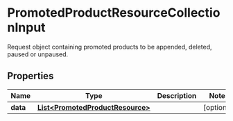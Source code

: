 

# PromotedProductResourceCollectionInput

Request object containing promoted products to be appended, deleted, paused or unpaused.

## Properties

| Name | Type | Description | Notes |
|------------ | ------------- | ------------- | -------------|
|**data** | [**List&lt;PromotedProductResource&gt;**](PromotedProductResource.md) |  |  [optional] |



